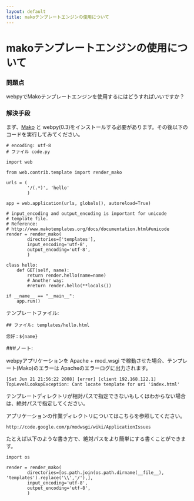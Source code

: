 ```yaml
---
layout: default
title: makoテンプレートエンジンの使用について
---
```


# makoテンプレートエンジンの使用について

### 問題点
webpyでMakoテンプレートエンジンを使用するにはどうすればいいですか？

### 解決手段

まず、[Mako](http://www.makotemplates.org/) と webpy(0.3)をインストールする必要があります。その後以下のコードを実行してみてください。

    # encoding: utf-8
    # ファイル code.py

    import web

    from web.contrib.template import render_mako

    urls = (
            '/(.*)', 'hello'
            )

    app = web.application(urls, globals(), autoreload=True)

    # input_encoding and output_encoding is important for unicode
    # template file.
    # Reference:
    # http://www.makotemplates.org/docs/documentation.html#unicode
    render = render_mako(
            directories=['templates'],
            input_encoding='utf-8',
            output_encoding='utf-8',
            )

    class hello:
        def GET(self, name):
            return render.hello(name=name)
            # Another way:
            #return render.hello(**locals())

    if __name__ == "__main__":
        app.run()

テンプレートファイル:

    ## ファイル: templates/hello.html

    您好：${name}

###ノート:

webpyアプリケーションを Apache + mod_wsgi で稼動させた場合、テンプレート(Mako)のエラーは Apacheのエラーログに出力されます。

    [Sat Jun 21 21:56:22 2008] [error] [client 192.168.122.1] TopLevelLookupException: Cant locate template for uri 'index.html'

テンプレートディレクトリが相対パスで指定できないもしくはわからない場合は、絶対パスで指定してください。

アプリケーションの作業ディレクトリについてはこちらを参照してください。

    http://code.google.com/p/modwsgi/wiki/ApplicationIssues

たとえば以下のような書き方で、絶対パスをより簡単にする書くことができます。

    import os

    render = render_mako(
            directories=[os.path.join(os.path.dirname(__file__), 'templates').replace('\\','/'),],
            input_encoding='utf-8',
            output_encoding='utf-8',
            )